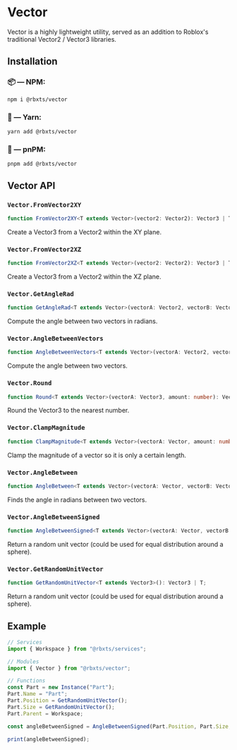 # Vector

Vector is a highly lightweight utility, served as an addition to Roblox's traditional Vector2 / Vector3 libraries.

## Installation

### 📦 — NPM:

```
npm i @rbxts/vector
```

### 🧶 — Yarn:

```
yarn add @rbxts/vector
```

### 📀 — pnPM:

```
pnpm add @rbxts/vector
```

## Vector API

### `Vector.FromVector2XY`

```ts
function FromVector2XY<T extends Vector>(vector2: Vector2): Vector3 | T;
```

Create a Vector3 from a Vector2 within the XY plane.

### `Vector.FromVector2XZ`

```ts
function FromVector2XZ<T extends Vector>(vector2: Vector2): Vector3 | T;
```

Create a Vector3 from a Vector2 within the XZ plane.

### `Vector.GetAngleRad`

```ts
function GetAngleRad<T extends Vector>(vectorA: Vector2, vectorB: Vector2): number | T;
```

Compute the angle between two vectors in radians.

### `Vector.AngleBetweenVectors`

```ts
function AngleBetweenVectors<T extends Vector>(vectorA: Vector2, vectorB: Vector2): number | T;
```

Compute the angle between two vectors.

### `Vector.Round`

```ts
function Round<T extends Vector>(vectorA: Vector3, amount: number): Vector3 | T;
```

Round the Vector3 to the nearest number.

### `Vector.ClampMagnitude`

```ts
function ClampMagnitude<T extends Vector>(vectorA: Vector, amount: number): number | T;
```

Clamp the magnitude of a vector so it is only a certain length.

### `Vector.AngleBetween`

```ts
function AngleBetween<T extends Vector>(vectorA: Vector, vectorB: Vector): number | T;
```

Finds the angle in radians between two vectors.

### `Vector.AngleBetweenSigned`

```ts
function AngleBetweenSigned<T extends Vector>(vectorA: Vector, vectorB: Vector, axisVector: Vector): number | T;
```

Return a random unit vector (could be used for equal distribution around a sphere).

### `Vector.GetRandomUnitVector`

```ts
function GetRandomUnitVector<T extends Vector3>(): Vector3 | T;
```

Return a random unit vector (could be used for equal distribution around a sphere).

## Example

```ts
// Services
import { Workspace } from "@rbxts/services";

// Modules
import { Vector } from "@rbxts/vector";

// Functions
const Part = new Instance("Part");
Part.Name = "Part";
Part.Position = GetRandomUnitVector();
Part.Size = GetRandomUnitVector();
Part.Parent = Workspace;

const angleBetweenSigned = AngleBetweenSigned(Part.Position, Part.Size, new Vector3(1, 1, 1));

print(angleBetweenSigned);
```
